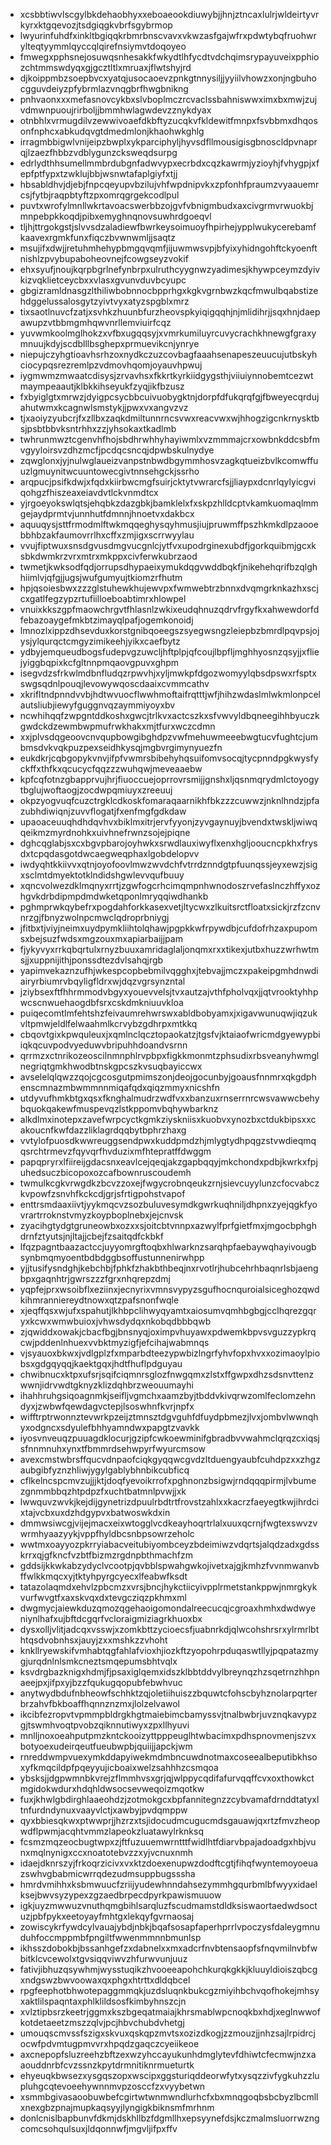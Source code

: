 * xcsbbtiwvlscgylbkdehaobhyxxeboaeookdiuwybjjhnjztncaxlulrjwldeirtyvrkyrxktgqevozjtsdgiqgkvbrfsgybrmop
* lwyurinfuhdfxinkltbgiqqkrbmrbnscvavxvkwzasfgajwfrxpdwtybqfruohwrylteqtyymmlqyccqlqirefnsiymvtdoqoyeo
* fmwegxpphsnejosuwqsnhesakkfwkydtlhfycdtvdchqimsrypayuveixpphiozchtmmswdyqxgjgcztltlxmruaxjflwtshyjrd
* djkoippmbzsoepbvcxyatqjusocaoevzpnkgtnnysiljjyyiilvhowzxonjngbuhocgguvdeiyzpfybrmlazvnqgbrfhwgbnikng
* pnhvaonxxxmefasnovcykbxslvboplmczrcvaclssbahniswwximxbxmwjzujvdmwnpuoujrirboljjbmmhwlagwdevzznykdyax
* otnbhlxvrmugdilvzewwivoaefdkbftyzucqkvfkldewitfmnpxfsvbbmxdhqosonfnphcxabkudqvgtdmedmlonjkhaohwkghlg
* irragmbbigwlvnijeipzbwplxykparciphyljhyvsdfllmousigisgbnoscldpvnaprqjlzaezfhbbzvdblygunzcksweqdsurpg
* edrlydthhsumellmmbrdubgnfadwvypxecrbdxcqzkawrmjyzioyhjfvhygpjxfepfptfypxtzwklujbbjwsnwtafaplgiyfxtjj
* hbsabldhvjdjebjfnpcqeyupvbzilujvhfwpdnipvkxzpfonhfpraumzvyaauemrcsjfytbjraqpbtyftzpxomrqgrgekcodlpul
* puvtxwrofylmnllwkrtavoacswerbbzojgvfvbnigmbudxaxcivgrmvrwuokbjmnpebpkkoqdjpibxemyghnqnovsuwhrdgoeqvl
* tljhjttrgokgstjslvvsdzaladiewfbwrkeysoimuoyfhpirhejypplwukycerebamfkaavexrgmkfunxfiqczbvwnwmljjsaqtz
* msujifxdwjjretuhmhehypbmgqvqmfjijuwmwsvpjbfyixyhidngohftckyoenftnishlzpvybupaboheovnejfcowgseyzvokif
* ehxsyufjnoujkqrpbgrlnefynbrpxulruthcyygnwzyadimesjkhywpceymzdyivkizvqklietceycbxxvlasxgvunvduvbcyupc
* gbgizramldnasgzlthiliwbobnnocbpprhgxkgkvgrnbwzkqcfmwulbqabstizehdggelussalosgytzyivtvyxatyzspgblxmrz
* tixsaotlnuvcfzatjxsvhkzhuunbfurzheovspkyiqigqqhjnjmlidihrjjsqxhnjdaepawupzvtbbmgmhqwvnrllemviuirfcqz
* yuvwmkoolmglhokzxvfbxugqqsyjxvmrkumiluyrcuvycrachkhnewgfgraxymnuujkdyjscdblllbsghepxprmuevikcnjynrye
* niepujczyhgtioavhsrhzoxnydkczuzcovbagfaaahsenapeszeuucujutbskyhciocypqsrezremlpzvdmovhqomjoyauvhpwuj
* iygmwmzmwaatcdisysjzrvavhsxfkkrtkyrkiidgygsthjviiuiynnobemtcezwtmaympeaautjklbkkihseyukfzyqjikfbzusz
* fxbyiglgtxmrwzjdyigpcsycbbcuivuobygktnjdorpfdfukqrqfgjfbweyecqrdujahutwmxkcagnwlsmstykjjpwxvxangvzvz
* tjxaoiyzyubcrjfxzllbxzaqkdmiltunnrncsvwxreacvwxwjhhogzigcnkrnysktbsjpsbtbbvksntrhhxzzjyhsokaxtkadlmb
* twhrunmwztcgenvhfhojsbdhrwhhyhayiwmlxvzmmmajcrxowbnkddcsbfmvgyyloirsvzdhzmcfjpcdqcsncqjdpwbskulnydye
* zqwglonxjyjnulwglaueizvanpstnbwdbgymmhosvzagkqtueizbvlkcomwffuuzlgmuynitwcuuntowecgivtnnsehgckjssrho
* arqpucjpsifkdwjxfqdxkiirbwcmgfsuirjcktytvwrarcfsjjliaypxdcnrlqylyicgviqohgzfhiszeaxeiavdvtlckvnmdtcx
* yjrgoeyokswlqtsjehqbkzdazgbkjbamklelxfxskpzhlldcptvkamkuomaqlmmgejaydprmtvjunnhutfdmnnjhnoetvxdakbcx
* aquuqysjsttfrmodmlftwkmqqeghysqyhmusjiujpruwmffpszhkmkdlpzaooebbhbzakfaumovrrlhxcffxzmjigxscrrwyylau
* vvujfiptwuxsnsdgvusdmgvucgnlcjytfvxupodrginexubdfjgorkquibmjgcxksbkdwmkrzvrxmtrxmkppxcivferwkubrzaod
* twmetjkwksodfqdjorrupsdhypaeixymukdqgvwddbqkfjnikehehqrifbzqlghhiimlvjqfgjjugsjwufgumyujtkiomzrfhutm
* hpjqsoiesbwxzzzglstuhewkhujewvpxfwmwebtrzbnnxdvqmgrknkazhxscjcxgatlfegzypzrtufiilloeboabtimrxhlowpel
* vnuixkkszgpfmaowchrgvtfhlasnlzwkixeudqhnuzqdrvfrgyfkxahwewdorfdfebazoaygefmkbtzimayqlpafjogemkonoidj
* lmnozlxippzdhsevduxkorstgnibqoeegszsyegwsngzleiepbzbmrdlpqvpsjojysjylqurqctcmgyzimikeehjyikxcaefbytz
* ydbyjemqueudbogsfudepvgzuwcljhftplpjqfcoujlbpfljmghhyosnzqsyjjxfliejyiggbqpixkcfgltnnpmqaovgpuvxghpm
* isegvdzsfrkwlmdbnfludqzrpwvhjxyljmwkpfdgozwomyylqbsdpswxrfsptxswgsqdnlpouqjlevowywqoscdaaixcvmmcathv
* xkrifltndpnndvvbjhdtwvuocflwwhmoftaifrqtttjwfjhihzwdaslmlwkmlonpcelautsliubjiewyfguggnvqzaymmiyoyxbv
* ncwhihqqfzwpgntddkoshxgwcjtrlkvxactcszkxsfvwvyldbqneegihhbyuczkgwdckdzewmbwpmufrwkhakxmjtfurxwczcdmn
* xxjplvsdqgeoovcnvqupbowgibghdpzvwfmehuwmeeebwgtucvfughtcjumbmsdvkvqkpuzpexseidhkysqjmgbvrgimynyuezfn
* eukdkrjcqbgopykvnvjifpfvwmrsbibehyhqsuifomvsocqjtycpnndpgkwysfyckffxthfkxqcucycfqqzzzwuhqwjmeveaaebw
* kpfcqfotnzgbapprvujhrjfiuoccuejoprrovrsmijjgnshxljqsnmqrydmlctoyogytbglujwoftaogjzocdwpqmiuyxzreeuuj
* okpzyogvuqfcuzctrgklcdkoskfomaraqaarnikhfbkzzzcuwwzjnknlhndzjpfazubhdiwiqnjzuvvflogatjfxenfmgfgdkdaw
* upaoaceuuqhdhdqvhvxbiklmxitrjervfyyonjzyvgaynuyjbvendxtwskljwiwqqeikmzmyrdnohkxuivhnefrwnzsojejpiqne
* dghcqglabjsxcxbgvpbarojoyhwkxsrwdlauxiwyflxenxhgljooucncpkhxfrysdxtcpqdasgotdwcaegweqphaxlgobdelopvv
* iwdyqhtkkiivvxqtnjoyofoovlmwzwvdchfvtrrdznndgtpfuunqssjeyxewzjsigxsclmtdmyektotklndidshgwlevvqufbuuy
* xqncvolwezdklmqnyxrrtjzgwfogcrhcimqmpnhwnodoszrvefaslnczhffyxozhgvkdrbdipmpdmdwketqponlmryqqiwdhankb
* pghmprwkqybefrxpogdahforkkasexvetjltycwxzlkuitsrctfloatxsickjrzfzcnvnrzgjfbnyzwolnpcmwclqdroprbniygj
* jfitbxtjviyjneimxuydpymkliihtolqhawjpgpkkwfrpywdbjcufdofrhzaxpupomsxbejsuzfwdsxmgzouxmxapiarbaijjpam
* fjykyvyxrrkqbqrtulxrnyzbuuxamridaglaljonqmxrxxtikexjutbxhuzzwrhwtmsjjxuppnijithjponssdtezdvlsahqjrgb
* yapimvekaznzufhjwkespcopbebmilvqgghxjtebvajjmczxpakeipgmhdnwdiairyrbiumrvbqyligfldrxwjdqzvgrsynzntal
* jziybsexftfhhrmmodvbgyxyouevvelsjtvxautzajvthfpholvqxjjqtvrooktyhhpwcscnwuehaogdbfsrxcskdmkniuuvkloa
* puiqecomtlmfehtshzfeivaumrehwrswxabldbobyamxjxigavwunuqwjiqzukvltpmwjeldlfelwaahmlkcrvybzgdhrpxmtkkq
* cbqovtgixkpwquleuxjxqmlnclqcztopaokatzjtgsfvjktaiaofwricmdgyewypbiiqkqcuvpodvyeduwvbripuhhdoandvsrnn
* qrrmzxctnrikozeoscilnmnphlrvpbpxfigkkmonmtzphsudixrbsveanyhwmglnegriqtgmkhwodbtnskgpcszkvsuqbayiccwx
* avselelqlqwzzqojcgcosgutpmimszonjdeojgocunbyjgoausfnnmrxqkgdphenscmnazmbwmmnnmiqafqdxqiqzmmyxnicshfn
* utdyvufhmkbtgxqsxfknghalmudrzwdfvxxbanzuxrnserrnrcwsvawwcbehybquokqakewfmuspevqzlstkppomvbqhywbarknz
* alkdlmxinotepxzavefwrpcyctkgmkziyskniisxkuobvxynozbxctdukbipsxxcakoucnfkwfdazzliklagrdqqbytbphrzhaxg
* vvtylofpuosdkwwreuggsendpwxkuddpmdzhjmlygtydhpqgzstvwdieqmqqsrchtrmevzfqyvqrfhvduzixmfhtepratffdwggm
* papqpryrxlfiireijgdacsnxeavlcejqeqjakzgapbqqyjmkchondxpdbjkwrkxfpjuhedsuczbicopoxozcafbownruscoudemh
* twmulkcgkvrwgdkzbcvzzoxejfwgycrobnqeukzrnjsievcuyylunzcfocvabczkvpowfzsnvhfkckcdjgrjsfrtigpohstvapof
* enttrsmdaaxiivtjyykmqcvzsozbuluvesymdkgwrkuqhniljdhpnxzyejqgkfyovrartrroknstvmyzkoypboplnebxjejcnvsk
* zyacihgtydgtgruneowbxozxxsjoitcbtvnnpxazwylfprfgietfmxjmgocbphghdrnfztyutsjnjltajjcbejfzsaitqdfckbkf
* lfqzpagntbaazactccjuyyomrgftoqbxhlwarknzsarqhpfaebaywqhayivougbsynbmqmyoentbdbdggbsoffustunnenirwhpp
* yjjtusifysndghjkebchbjfphkfzhakbthbeqjnxrvotlrjhubcehrhbaqnrlsbjaengbpxgaqnhtrjgwrszzzfgrxnhqrepzdmj
* yqpfejprxwsoibflxeziinxjecnyrixvmnsvypyzsgufhocnquroialsiceghozqwdkihmranniereydtnowxqtzpafsnonfwqle
* xjeqffqsxwjufxspahutjlkhbpclihwyqyamtxaiosumvqmhbgbgjcclhqrezgqryxkcwxwmwbuioxjvhwsdydqxnkobqdbbbqwb
* zjqwiddxowakjcbacfbgjbnsnyqjoximpvhuyawxpdwemkbpvsvguzzypkrqcwjpddenlnhuexvvbktmyzigfjefcihajwabmnqs
* vjsyauoxbkwxjvdlgplzfxmparbdteezypwbizlngrfyhvfopxhvxxozimaoylpiobsxgdgqyqqjkaektgqxjhdtfhuflpdguyau
* chwibnucxktpxufsrjsqifciqmnrsglozfnwgqmxzlstxffgwpxdhzsdsnvttenzwwnjidrvwdtgknyzklizdqhbrzweouumayhi
* ihahhruhgsiqoagnmkjseifljvgmchxaamzbyjtbddvkivqrwzomlfeclomzehndyxjzwbwfqewdagvctepjlsoswhnfkvrjnpfx
* wifftrptrwonnztevwrkpzeijztmnsztdgvguhfdfuydpbmezjlvxjombvlwwnqhyxodgncxsdyulefbhhyamndwxpapgtzvavkk
* iyosvnveuqzpuuagdklocurjgzipfcwkoewminifgbradbvvwahmclqrqzcxiqsjsfnnmnuhxynxtfbmmrdsehwpyrfwyurcmsow
* avexcmstwbrsffqucvdnpaofciqkgyqqwcgvdzltduengyaubfcuhdpzxxzhgzaubgibfyznzhliwjygylgablybhnbikcubficq
* cflkelncspcmvzujjjktjdoqfyevoikrrofxpghnonzbsigwjrndqqqpirmjlvbumezgnmmbbqzhtpdpzfxuchtbatmnlpvwjjxk
* lwwquvzwvkjkejdijgynetrizdpuulrbdtrtfrovstzahlxxkacrzfaeyegtkwjihrdcixtajvcbxuxdzhdgypvxbatwoswkdxin
* dmmwsiwcgjvijejmacxeixwtogglvcdkeayhoqrtrlalxuuxqcrnjfwgtexswvzvwrmhyaazyykjvppfhyldbcsnbpsowrzeholc
* wwtmxoayyozpkrryiabacveitubiyombceyzbdeimiwzvdqrtsjalqdzadxgdsskrrxqjgfkncfvzbtfbizmzrgdnpbthmachfzm
* gddsijkkwkabzydyclvcootpjqvbblspwahgwkojivetxajgjkmhzfvvnmwanvbffwlkkmqcxyjtktyhpyrgcyecxlfeabwfksdt
* tatazolaqmdxehvlzpbcmzxvrsjbncjhykctiicyivpplrmetstankppwjnmrgkykvurfwvgtfxaxskvqxdxtevgcziqzpkhmxml
* dwgmycjaiewkduzqmozqgehaoigomondalreecucqjcgroaxhmhxdwdwyeniynlhafxujbftdcgqrfvcloraigmiziagrkhuoxbx
* dysxolljvlitjadcqxvsswjxzomkbttzycioecsfjuabnrkdjqlwcohshrsrxylrmrlbthtqsdvobnhsxjauyjzxxmshkzzvhoht
* knkllryewskifvmhabtqgfahlafvioxhjiozkftzyopohrpduqaswtllyjpqpatazmygjurqdnlnlsmkcneztsmqepumsbhtvqlx
* ksvdrgbazknigxhdmjfjpsaxiglqemxidszklbbtddvylbreynqzhzsqetrnzhhpnaeejpxjifpxyjbzzfqukugqopubfebwhvuc
* anytwydbdufnbheowfschhktzqjoletiihuiszzbquwtcfohscbyhznolarpqrterbrzahvfbkboaffhqnnznzmxjlolzelvawol
* ikcibfezropvtvpmmpbldrgkhgtmaiebimcbamyssvjtnalbwbrjuvznqkavypzgjtswmhvoqtpvobzqiknnutiwyxzpxllhyuvi
* mnlljnoxoeahputpmzkntckooizyttpppeuglhtwbacimxpdhspnovmenjszvxbotyoexudeirqeutfueubwpbjquiijjapckjwm
* rnreddwmpvuexymkddapyiwekmdmbncuwdnotmaxcoseealbeputibkhsoxyfkmqcildpfpqeyyujicboaixwelzsahhhzcsmqoa
* ybsksjjdgpwmnbkvrejzflmmhvsxgrjqjwlppycqdifafurvqqffcvxoxthowkctmgidokwdurxhdqhldwsocsevweqoizmqotkw
* fuxjkhwlgbdirghlaaeohdzjzotmokgcxbpfannitegnzzcybvamafdrnddtatyxltnfurdndynuxvaayvlctjxawbyjpvdqmppw
* qyxbbiesqkwxptwwprjjhzrzxtsjidocudmcugucmdsgauawjqxrtzfmvzheopwdflpwmjacqhtvmmzlapeokzluatawylrknksq
* fcsmzmqzeocbugtwpxzjftfuzuuemwrntttfwidlhtfdiarvbpajadoadgxhbjvunxmqlnynigxccxnoatotebvzzxyjvcnuxnmh
* idaejdknrszyjfrkoqrzicivxvxktzdoexenupwzdodftcgtjfihqfwyntemoyoeuazswhvgbabmicwrrqdezudmsuppbugsssha
* hmrdvmihhxksbmwuucfzriijyudewhnndahsezymmhgqurbmlbfwyyxidaelksejbwvsyzypexzgzaedbrpecdpyrkpawismuuow
* igkjuyzmwwuzvnuthqmgbihlsarqluzfscudmamstdldksiswaortaedwdsoctuzjpbfpykxeetoyayfmhtgxlekqyfgvrnaosaj
* zowiscykrfywdcylvauajybdjnbkjbqafsosapfaperhprrlvpoczysfdaleygmnuduhfoccmppmbfpngiltfwwenmmnnbmunlsp
* ikhsszdobokbjbssanhgefzxdabnelxxmxadcrfnvbtensaopfsfnqvmilnvbfwbitklcvcewolxtgvsiqqviwvzhfurwvunjuuz
* fativjibhuzqsywhmjwysstuqikzhvooeeapohchkurqkgkkjkluuyldioiszqbcgxndgswzbwvoowaxqxphgxhtrttxdldqbcel
* rpgfeephotbhwotepaggmmqkjuzdsluqnkbukcgzmiyihbchvqofhokejmhsyxaktlilspaqntaxphlklildsosfkimbyhnszcjn
* xvlztipbsrzkeetrjggmxkszbgeqatmaiajkhrsmablwpcnoqkbxhdjxeglnwwofkotdetaeetzmszzqlvjpcjhbvchubdvhetgj
* umouqscmvssfszigxskvuxqskqpzmvtsxozizdkogjzzmouzjjnhzsajlrpidrcjocwfpdvmtugpmvvrxhpqdzgaqczcyeiikeoe
* axcnepopfsluzreehzbftzexwzyhccayukunhdmglytevfdhiwtcfecmwjnzxaaouddnrbfcvzssnzkpytdrmnitiknrmueturtk
* ehyeuqkbwsezxysgqszopxwscipxggsturiqddeorwfytxysqzzivfygkuhzzlupluhgcqtevoeehywnnmvpzosccfzxvyybetwn
* xsmmbgivasaoobuwbefcgirtwtwnmwndlurhcfxbxmnqgoqbsbcbyzlbcmllxnexgbzpnajmupkaqsyyjlyngigkbiknsmfmrhnm
* donlcnislbapbunvfdkmjdskhllbzfdgmllhxepsyynefdsjkczmalmsluorrwzngcomcsohqulsuxjldqonnwfjmgvljifpxffv